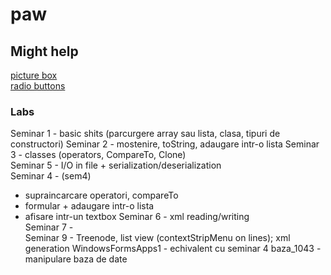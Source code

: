 # paw

## Might help
[picture box](https://www.c-sharpcorner.com/UploadFile/mirfan00/uploaddisplay-image-in-picture-box-using-C-Sharp/)  
[radio buttons](http://csharp.net-informations.com/gui/cs-radiobutton.htm)

### Labs 
Seminar 1 - basic shits (parcurgere array sau lista, clasa, tipuri de constructori) 
Seminar 2 - mostenire, toString, adaugare intr-o lista 
Seminar 3 -  classes (operators, CompareTo, Clone)   
Seminar 5 - I/O in file + serialization/deserialization  
Seminar 4 - (sem4) 
- supraincarcare operatori, compareTo
- formular + adaugare intr-o lista 
- afisare intr-un textbox 
Seminar 6 - xml reading/writing  
Seminar 7 -   
Seminar 9 - Treenode, list view (contextStripMenu on lines); xml generation 
WindowsFormsApps1 - echivalent cu seminar 4
baza_1043 - manipulare baza de date
